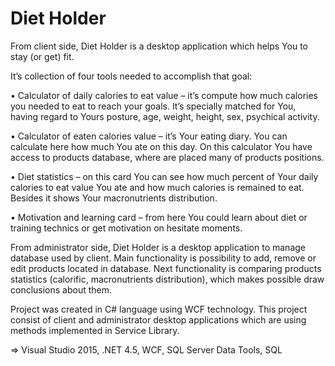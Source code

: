 # Diet Holder
From client side, Diet Holder is a desktop application which helps You to stay (or get) fit. 

It’s collection of four tools needed to accomplish that goal:

•	Calculator of daily calories to eat value – it’s compute how much calories you needed to eat to reach your goals. It’s specially matched for You, having regard to Yours posture, age, weight, height, sex, psychical activity. 

•	Calculator of eaten calories value – it’s Your eating diary. You can calculate here how much You ate on this day. On this calculator You have access to products database, where are placed many of products positions.

•	Diet statistics – on this card You can see how much percent of Your daily calories to eat value You ate and how much calories is remained to eat. Besides it shows Your macronutrients distribution.

•	Motivation and learning card – from here You could learn about diet or training technics or get motivation on hesitate moments.

From administrator side, Diet Holder is a desktop application to manage database used by client.
Main functionality is possibility to add, remove or edit products located in database.
Next functionality is comparing products statistics (calorific, macronutrients distribution), which makes possible draw conclusions about them. 

Project was created in C# language using WCF technology. 
This project consist of client and administrator desktop applications which are using methods implemented in Service Library. 

⇒ Visual Studio 2015, .NET 4.5, WCF, SQL Server Data Tools, SQL
